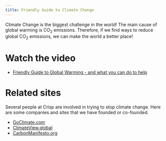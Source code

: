 ```yaml
---
title: Friendly Guide to Climate Change
---
```

Climate Change is the biggest challenge in the world!
The main cause of global warming is CO<sub>2</sub> emissions.
Therefore, if we find ways to reduce global CO<sub>2</sub> emissions, we can make the world a better place!

# Watch the video
* [Friendly Guide to Global Warming - and what you can do to help](https://youtu.be/3CM_KkDuzGQ)

# Related sites

Several people at Crisp are involved in trying to stop climate change. Here are some companies and sites that we have founded or co-founded.
* [GoClimate.com](http://goclimate.com)
* [ClimateView.global](https://www.climateview.global)
* [CarbonManifesto.org](http://carbonmanifesto.org/)
